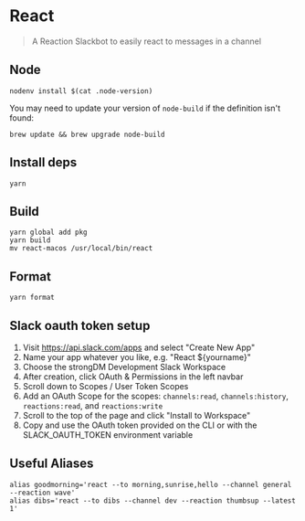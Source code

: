 # React

> A Reaction Slackbot to easily react to messages in a channel

## Node

```
nodenv install $(cat .node-version)
```

You may need to update your version of `node-build` if the definition isn't found:

```
brew update && brew upgrade node-build
```

## Install deps

```
yarn
```

## Build

```
yarn global add pkg
yarn build
mv react-macos /usr/local/bin/react
```

## Format

```
yarn format
```

## Slack oauth token setup

1. Visit https://api.slack.com/apps and select "Create New App"
2. Name your app whatever you like, e.g. "React ${yourname}"
3. Choose the strongDM Development Slack Workspace
4. After creation, click OAuth & Permissions in the left navbar
5. Scroll down to Scopes / User Token Scopes
6. Add an OAuth Scope for the scopes: `channels:read`, `channels:history`, `reactions:read`, and `reactions:write`
7. Scroll to the top of the page and click "Install to Workspace"
8. Copy and use the OAuth token provided on the CLI or with the SLACK_OAUTH_TOKEN environment variable

## Useful Aliases

```
alias goodmorning='react --to morning,sunrise,hello --channel general --reaction wave'
alias dibs='react --to dibs --channel dev --reaction thumbsup --latest 1'
```
